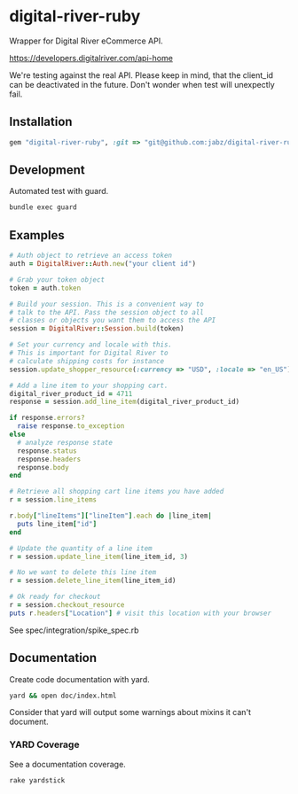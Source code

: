 digital-river-ruby
==================

Wrapper for Digital River eCommerce API.

https://developers.digitalriver.com/api-home

We're testing against the real API. Please keep in mind,
that the client_id can be deactivated in the future. Don't
wonder when test will unexpectly fail. 

Installation
------------

```ruby
gem "digital-river-ruby", :git => "git@github.com:jabz/digital-river-ruby.git", :branch => :master
```

Development
-----------

Automated test with guard.

```bash
bundle exec guard
```

Examples
--------

```ruby
# Auth object to retrieve an access token
auth = DigitalRiver::Auth.new("your client id")

# Grab your token object
token = auth.token

# Build your session. This is a convenient way to
# talk to the API. Pass the session object to all
# classes or objects you want them to access the API
session = DigitalRiver::Session.build(token)

# Set your currency and locale with this.
# This is important for Digital River to
# calculate shipping costs for instance
session.update_shopper_resource(:currency => "USD", :locale => "en_US")

# Add a line item to your shopping cart.
digital_river_product_id = 4711
response = session.add_line_item(digital_river_product_id)

if response.errors?
  raise response.to_exception
else
  # analyze response state
  response.status
  response.headers
  response.body
end

# Retrieve all shopping cart line items you have added
r = session.line_items

r.body["lineItems"]["lineItem"].each do |line_item|
  puts line_item["id"]
end

# Update the quantity of a line item
r = session.update_line_item(line_item_id, 3)

# No we want to delete this line item
r = session.delete_line_item(line_item_id)

# Ok ready for checkout
r = session.checkout_resource
puts r.headers["Location"] # visit this location with your browser
```

See spec/integration/spike_spec.rb

Documentation
-------------

Create code documentation with yard.

```bash
yard && open doc/index.html
```

Consider that yard will output some warnings about mixins it can't document.

### YARD Coverage

See a documentation coverage.

```bash
rake yardstick
```
